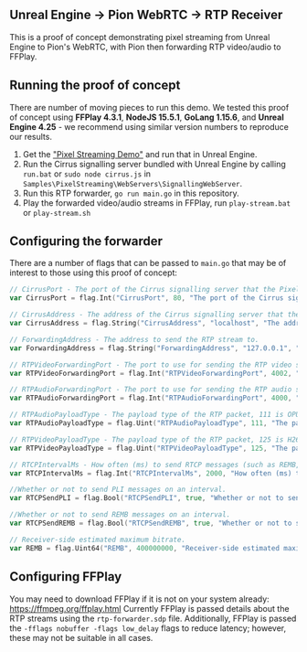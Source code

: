 ## Unreal Engine -> Pion WebRTC -> RTP Receiver

This is a proof of concept demonstrating pixel streaming from Unreal Engine to Pion's WebRTC, with Pion then forwarding RTP video/audio to FFPlay.

## Running the proof of concept

There are number of moving pieces to run this demo. We tested this proof of concept using **FFPlay 4.3.1**, **NodeJS 15.5.1**, **GoLang 1.15.6**, and **Unreal Engine 4.25** - we recommend using similar version numbers to reproduce our results.

1. Get the ["Pixel Streaming Demo"](https://docs.unrealengine.com/en-US/Resources/Showcases/PixelStreamingShowcase/index.html) and run that in Unreal Engine.
2. Run the Cirrus signalling server bundled with Unreal Engine by calling `run.bat` or `sudo node cirrus.js` in `Samples\PixelStreaming\WebServers\SignallingWebServer`.
3. Run this RTP forwarder, `go run main.go` in this repository. 
4. Play the forwarded video/audio streams in FFPlay, run `play-stream.bat` or `play-stream.sh`

## Configuring the forwarder
There are a number of flags that can be passed to `main.go` that may be of interest to those using this proof of concept:

```go
// CirrusPort - The port of the Cirrus signalling server that the Pixel Streaming instance is connected to.
var CirrusPort = flag.Int("CirrusPort", 80, "The port of the Cirrus signalling server that the Pixel Streaming instance is connected to.")

// CirrusAddress - The address of the Cirrus signalling server that the Pixel Streaming instance is connected to.
var CirrusAddress = flag.String("CirrusAddress", "localhost", "The address of the Cirrus signalling server that the Pixel Streaming instance is connected to.")

// ForwardingAddress - The address to send the RTP stream to.
var ForwardingAddress = flag.String("ForwardingAddress", "127.0.0.1", "The address to send the RTP stream to.")

// RTPVideoForwardingPort - The port to use for sending the RTP video stream.
var RTPVideoForwardingPort = flag.Int("RTPVideoForwardingPort", 4002, "The port to use for sending the RTP video stream.")

// RTPAudioForwardingPort - The port to use for sending the RTP audio stream.
var RTPAudioForwardingPort = flag.Int("RTPAudioForwardingPort", 4000, "The port to use for sending the RTP audio stream.")

// RTPAudioPayloadType - The payload type of the RTP packet, 111 is OPUS.
var RTPAudioPayloadType = flag.Uint("RTPAudioPayloadType", 111, "The payload type of the RTP packet, 111 is OPUS.")

// RTPVideoPayloadType - The payload type of the RTP packet, 125 is H264 constrained baseline 2.0 in Chrome, with packetization mode of 1.
var RTPVideoPayloadType = flag.Uint("RTPVideoPayloadType", 125, "The payload type of the RTP packet, 125 is H264 constrained baseline in Chrome.")

// RTCPIntervalMs - How often (ms) to send RTCP messages (such as REMB, PLI)
var RTCPIntervalMs = flag.Int("RTCPIntervalMs", 2000, "How often (ms) to send RTCP message such as REMB, PLI.")

//Whether or not to send PLI messages on an interval.
var RTCPSendPLI = flag.Bool("RTCPSendPLI", true, "Whether or not to send PLI messages on an interval.")

//Whether or not to send REMB messages on an interval.
var RTCPSendREMB = flag.Bool("RTCPSendREMB", true, "Whether or not to send REMB messages on an interval.")

// Receiver-side estimated maximum bitrate.
var REMB = flag.Uint64("REMB", 400000000, "Receiver-side estimated maximum bitrate.")
```

## Configuring FFPlay
You may need to download FFPlay if it is not on your system already: https://ffmpeg.org/ffplay.html
Currently FFPlay is passed details about the RTP streams using the `rtp-forwarder.sdp` file.
Additionally, FFPlay is passed the `-fflags nobuffer -flags low_delay` flags to reduce latency; however, these may not be suitable in all cases.

